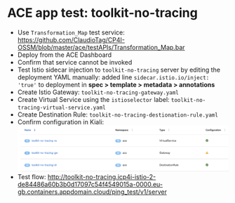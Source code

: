 # ACE app test: toolkit-no-tracing
- Use `Transformation_Map` test service: https://github.com/ClaudioTag/CP4I-OSSM/blob/master/ace/testAPIs/Transformation_Map.bar
- Deploy from the ACE Dashboard
- Confirm that service cannot be invoked
- Test Istio sidecar injection to `toolkit-no-tracing` server by editing the deployment YAML manually: added line `sidecar.istio.io/inject: 'true'` to deployment in **spec > template > metadata > annotations**
- Create Istio Gateway: `toolkit-no-tracing-gateway.yaml`
- Create Virtual Service using the `istioselector` label: `toolkit-no-tracing-virtual-service.yaml`
- Create Destination Rule: `toolkit-no-tracing-destionation-rule.yaml`
- Confirm configuration in Kiali:
![toolkit-no-tracing-kiali](https://github.com/ClaudioTag/CP4I-OSSM/blob/master/images/toolkit-no-tracing-kiali.png)
- Test flow: http://toolkit-no-tracing.icp4i-istio-2-de84486a60b3b0d17097c54f4549015a-0000.eu-gb.containers.appdomain.cloud/ping_test/v1/server
